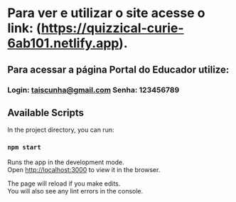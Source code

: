 # Para ver e utilizar o site acesse o link: (https://quizzical-curie-6ab101.netlify.app).

## Para acessar a página Portal do Educador utilize:

### Login: taiscunha@gmail.com Senha: 123456789

## Available Scripts

In the project directory, you can run:

### `npm start`

Runs the app in the development mode.\
Open [http://localhost:3000](http://localhost:3000) to view it in the browser.

The page will reload if you make edits.\
You will also see any lint errors in the console.



